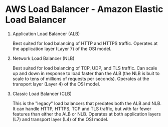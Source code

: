 # AWS Load Balancer - Amazon Elastic Load Balancer

1. Application Load Balancer (ALB)

    Best suited for load balancing of HTTP and HTTPS traffic.
    Operates at the application layer (Layer 7) of the OSI model.

2. Network Load Balancer (NLB)

    Best suited for load balancing of TCP, UDP, and TLS traffic.
    Can scale up and down in response to load faster than the ALB (the NLB is buit to scale to tens of millions of requests per seconds).
    Operates at the transport layer (Layer 4) of the OSI model.

3. Classic Load Balancer (CLB)

    This is the "legacy" load balancers that predates both the ALB and NLB. 
    It can handle HTTP, HTTPS, TCP and TLS traffic, but with far fewer features than either the ALB or NLB.
    Operates at both application layers (L7) and transport layer (L4) of the OSI model.